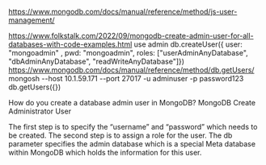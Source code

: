 https://www.mongodb.com/docs/manual/reference/method/js-user-management/

https://www.folkstalk.com/2022/09/mongodb-create-admin-user-for-all-databases-with-code-examples.html
use admin
db.createUser({ user: "mongoadmin" , pwd: "mongoadmin", roles: ["userAdminAnyDatabase", "dbAdminAnyDatabase", "readWriteAnyDatabase"]})
https://www.mongodb.com/docs/manual/reference/method/db.getUsers/
mongosh --host 10.1.59.171 --port 27017 -u adminuser -p password123
db.getUsers({})

How do you create a database admin user in MongoDB?
MongoDB Create Administrator User

The first step is to specify the “username” and “password” which needs to be created.
The second step is to assign a role for the user.
The db parameter specifies the admin database which is a special Meta database within MongoDB which holds the information for this user.
